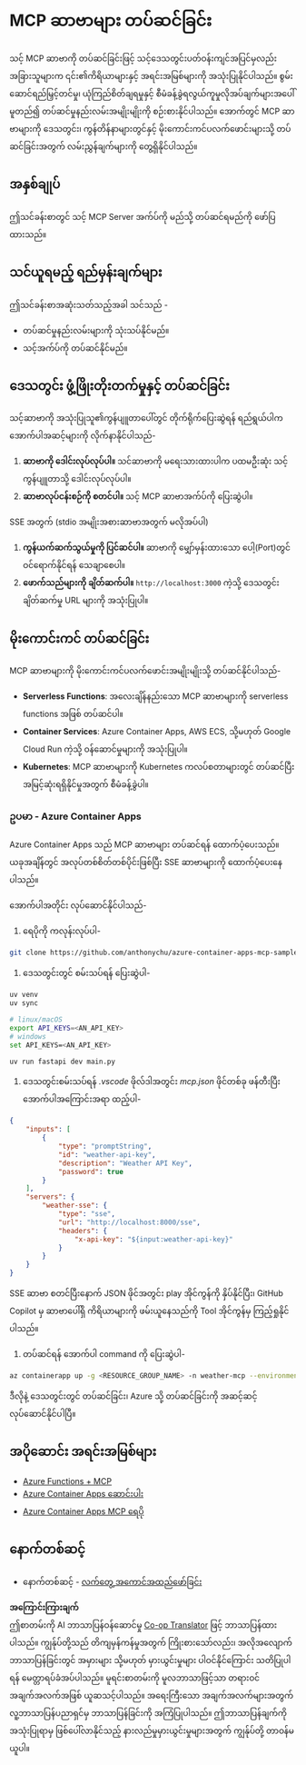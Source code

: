 <!--
CO_OP_TRANSLATOR_METADATA:
{
  "original_hash": "1d9dc83260576b76f272d330ed93c51f",
  "translation_date": "2025-07-04T19:20:17+00:00",
  "source_file": "03-GettingStarted/09-deployment/README.md",
  "language_code": "my"
}
-->
# MCP ဆာဗာများ တပ်ဆင်ခြင်း

သင့် MCP ဆာဗာကို တပ်ဆင်ခြင်းဖြင့် သင့်ဒေသတွင်းပတ်ဝန်းကျင်အပြင်မှလည်း အခြားသူများက ၎င်း၏ကိရိယာများနှင့် အရင်းအမြစ်များကို အသုံးပြုနိုင်ပါသည်။ စွမ်းဆောင်ရည်မြှင့်တင်မှု၊ ယုံကြည်စိတ်ချရမှုနှင့် စီမံခန့်ခွဲရလွယ်ကူမှုလိုအပ်ချက်များအပေါ်မူတည်၍ တပ်ဆင်မှုနည်းလမ်းအမျိုးမျိုးကို စဉ်းစားနိုင်ပါသည်။ အောက်တွင် MCP ဆာဗာများကို ဒေသတွင်း၊ ကွန်တိန်နာများတွင်နှင့် မိုးကောင်းကင်ပလက်ဖောင်းများသို့ တပ်ဆင်ခြင်းအတွက် လမ်းညွှန်ချက်များကို တွေ့ရှိနိုင်ပါသည်။

## အနှစ်ချုပ်

ဤသင်ခန်းစာတွင် သင့် MCP Server အက်ပ်ကို မည်သို့ တပ်ဆင်ရမည်ကို ဖော်ပြထားသည်။

## သင်ယူရမည့် ရည်မှန်းချက်များ

ဤသင်ခန်းစာအဆုံးသတ်သည့်အခါ သင်သည် -

- တပ်ဆင်မှုနည်းလမ်းများကို သုံးသပ်နိုင်မည်။
- သင့်အက်ပ်ကို တပ်ဆင်နိုင်မည်။

## ဒေသတွင်း ဖွံ့ဖြိုးတိုးတက်မှုနှင့် တပ်ဆင်ခြင်း

သင့်ဆာဗာကို အသုံးပြုသူ၏ကွန်ပျူတာပေါ်တွင် တိုက်ရိုက်ပြေးဆွဲရန် ရည်ရွယ်ပါက အောက်ပါအဆင့်များကို လိုက်နာနိုင်ပါသည်-

1. **ဆာဗာကို ဒေါင်းလုပ်လုပ်ပါ။** သင်ဆာဗာကို မရေးသားထားပါက ပထမဦးဆုံး သင့်ကွန်ပျူတာသို့ ဒေါင်းလုပ်လုပ်ပါ။
1. **ဆာဗာလုပ်ငန်းစဉ်ကို စတင်ပါ။** သင့် MCP ဆာဗာအက်ပ်ကို ပြေးဆွဲပါ။

SSE အတွက် (stdio အမျိုးအစားဆာဗာအတွက် မလိုအပ်ပါ)

1. **ကွန်ယက်ဆက်သွယ်မှုကို ပြင်ဆင်ပါ။** ဆာဗာကို မျှော်မှန်းထားသော ပေါ့(Port)တွင် ဝင်ရောက်နိုင်ရန် သေချာစေပါ။
1. **ဖောက်သည်များကို ချိတ်ဆက်ပါ။** `http://localhost:3000` ကဲ့သို့ ဒေသတွင်းချိတ်ဆက်မှု URL များကို အသုံးပြုပါ။

## မိုးကောင်းကင် တပ်ဆင်ခြင်း

MCP ဆာဗာများကို မိုးကောင်းကင်ပလက်ဖောင်းအမျိုးမျိုးသို့ တပ်ဆင်နိုင်ပါသည်-

- **Serverless Functions**: အလေးချိန်နည်းသော MCP ဆာဗာများကို serverless functions အဖြစ် တပ်ဆင်ပါ။
- **Container Services**: Azure Container Apps, AWS ECS, သို့မဟုတ် Google Cloud Run ကဲ့သို့ ဝန်ဆောင်မှုများကို အသုံးပြုပါ။
- **Kubernetes**: MCP ဆာဗာများကို Kubernetes ကလပ်စတာများတွင် တပ်ဆင်ပြီး အမြင့်ဆုံးရရှိနိုင်မှုအတွက် စီမံခန့်ခွဲပါ။

### ဥပမာ - Azure Container Apps

Azure Container Apps သည် MCP ဆာဗာများ တပ်ဆင်ရန် ထောက်ပံ့ပေးသည်။ ယခုအချိန်တွင် အလုပ်တစ်စိတ်တစ်ပိုင်းဖြစ်ပြီး SSE ဆာဗာများကို ထောက်ပံ့ပေးနေပါသည်။

အောက်ပါအတိုင်း လုပ်ဆောင်နိုင်ပါသည်-

1. ရေပိုကို ကလုန်းလုပ်ပါ-

  ```sh
  git clone https://github.com/anthonychu/azure-container-apps-mcp-sample.git
  ```

1. ဒေသတွင်းတွင် စမ်းသပ်ရန် ပြေးဆွဲပါ-

  ```sh
  uv venv
  uv sync

  # linux/macOS
  export API_KEYS=<AN_API_KEY>
  # windows
  set API_KEYS=<AN_API_KEY>

  uv run fastapi dev main.py
  ```

1. ဒေသတွင်းစမ်းသပ်ရန် *.vscode* ဖိုလ်ဒါအတွင်း *mcp.json* ဖိုင်တစ်ခု ဖန်တီးပြီး အောက်ပါအကြောင်းအရာ ထည့်ပါ-

  ```json
  {
      "inputs": [
          {
              "type": "promptString",
              "id": "weather-api-key",
              "description": "Weather API Key",
              "password": true
          }
      ],
      "servers": {
          "weather-sse": {
              "type": "sse",
              "url": "http://localhost:8000/sse",
              "headers": {
                  "x-api-key": "${input:weather-api-key}"
              }
          }
      }
  }
  ```

  SSE ဆာဗာ စတင်ပြီးနောက် JSON ဖိုင်အတွင်း play အိုင်ကွန်ကို နှိပ်နိုင်ပြီး၊ GitHub Copilot မှ ဆာဗာပေါ်ရှိ ကိရိယာများကို ဖမ်းယူနေသည်ကို Tool အိုင်ကွန်မှ ကြည့်ရှုနိုင်ပါသည်။

1. တပ်ဆင်ရန် အောက်ပါ command ကို ပြေးဆွဲပါ-

  ```sh
  az containerapp up -g <RESOURCE_GROUP_NAME> -n weather-mcp --environment mcp -l westus --env-vars API_KEYS=<AN_API_KEY> --source .
  ```

ဒီလိုနဲ့ ဒေသတွင်းတွင် တပ်ဆင်ခြင်း၊ Azure သို့ တပ်ဆင်ခြင်းကို အဆင့်ဆင့် လုပ်ဆောင်နိုင်ပါပြီ။

## အပိုဆောင်း အရင်းအမြစ်များ

- [Azure Functions + MCP](https://learn.microsoft.com/en-us/samples/azure-samples/remote-mcp-functions-dotnet/remote-mcp-functions-dotnet/)
- [Azure Container Apps ဆောင်းပါး](https://techcommunity.microsoft.com/blog/appsonazureblog/host-remote-mcp-servers-in-azure-container-apps/4403550)
- [Azure Container Apps MCP ရေပို](https://github.com/anthonychu/azure-container-apps-mcp-sample)

## နောက်တစ်ဆင့်

- နောက်တစ်ဆင့် - [လက်တွေ့ အကောင်အထည်ဖော်ခြင်း](../../04-PracticalImplementation/README.md)

**အကြောင်းကြားချက်**  
ဤစာတမ်းကို AI ဘာသာပြန်ဝန်ဆောင်မှု [Co-op Translator](https://github.com/Azure/co-op-translator) ဖြင့် ဘာသာပြန်ထားပါသည်။ ကျွန်ုပ်တို့သည် တိကျမှန်ကန်မှုအတွက် ကြိုးစားသော်လည်း၊ အလိုအလျောက် ဘာသာပြန်ခြင်းတွင် အမှားများ သို့မဟုတ် မှားယွင်းမှုများ ပါဝင်နိုင်ကြောင်း သတိပြုပါရန် မေတ္တာရပ်ခံအပ်ပါသည်။ မူရင်းစာတမ်းကို မူလဘာသာဖြင့်သာ တရားဝင်အချက်အလက်အဖြစ် ယူဆသင့်ပါသည်။ အရေးကြီးသော အချက်အလက်များအတွက် လူ့ဘာသာပြန်ပညာရှင်မှ ဘာသာပြန်ခြင်းကို အကြံပြုပါသည်။ ဤဘာသာပြန်ချက်ကို အသုံးပြုရာမှ ဖြစ်ပေါ်လာနိုင်သည့် နားလည်မှုမှားယွင်းမှုများအတွက် ကျွန်ုပ်တို့ တာဝန်မယူပါ။